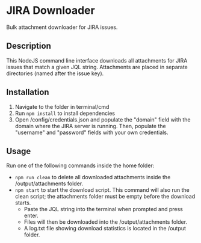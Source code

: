 # JIRA Downloader

Bulk attachment downloader for JIRA issues.

## Description

This NodeJS command line interface downloads all attachments for JIRA issues that match a given JQL string. Attachments are placed in separate directories (named after the issue key).


## Installation

1. Navigate to the folder in terminal/cmd
2. Run `npm install` to install dependencies
3. Open /config/credentials.json and populate the "domain" field with the domain where the JIRA server is running. Then, populate the "username" and "password" fields with your own credentials.


## Usage

Run one of the following commands inside the home folder:
* `npm run clean` to delete all downloaded attachments inside the /output/attachments folder.
* `npm start` to start the download script. This command will also run the clean script; the attachments folder must be empty before the download starts.
    * Paste the JQL string into the terminal when prompted and press enter.
    * Files will then be downloaded into the /output/attachments folder.
    * A log.txt file showing download statistics is located in the /output folder.
